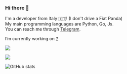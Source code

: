 ### Hi there 👋

I'm a developer from Italy 🇮🇹! (I don't drive a Fiat Panda)  
My main programming languages are Python, Go, Js.  
You can reach me through [Telegram](https://t.me/cagavo).  

I’m currently working on [?](https://t.me/streamingcommunity_downloader)

![](https://raw.githubusercontent.com/doggyhaha/github-stats/master/generated/overview.svg#gh-dark-mode-only)

![](https://raw.githubusercontent.com/doggyhaha/github-stats/master/generated/languages.svg#gh-dark-mode-only)

![GitHub stats](https://github-readme-stats.vercel.app/api?username=doggyhaha&show_icons=true&count_private=true&theme=github_dark)

